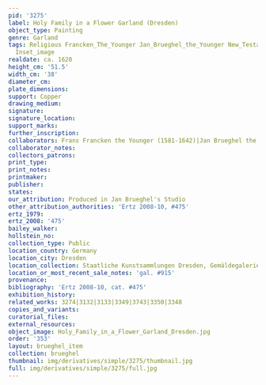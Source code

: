 ```yaml
---
pid: '3275'
label: Holy Family in a Flower Garland (Dresden)
object_type: Painting
genre: Garland
tags: Religious Francken_The_Younger Jan_Brueghel_the_Younger New_Testament Flowers
  Inset_image
realdate: ca. 1620
height_cm: '51.5'
width_cm: '38'
diameter_cm: 
plate_dimensions: 
support: Copper
drawing_medium: 
signature: 
signature_location: 
support_marks: 
further_inscription: 
collaborators: Frans Francken the Younger (1581-1642)|Jan Brueghel the Younger (1601-1678)
collaborator_notes: 
collectors_patrons: 
print_type: 
print_notes: 
printmaker: 
publisher: 
states: 
our_attribution: Produced in Jan Brueghel's Studio
other_attribution_authorities: 'Ertz 2008-10, #475'
ertz_1979: 
ertz_2008: '475'
bailey_walker: 
hollstein_no: 
collection_type: Public
location_country: Germany
location_city: Dresden
location_collection: Staatliche Kunstsammlungen Dresden, Gemäldegalerie Alte Meister
location_or_most_recent_sale_notes: 'gal. #915'
provenance: 
bibliography: 'Ertz 2008-10, cat. #475'
exhibition_history: 
related_works: 3274|3132|3133|3349|3743|3350|3348
copies_and_variants: 
curatorial_files: 
external_resources: 
object_image: Holy_Family_in_a_Flower_Garland_Dresden.jpg
order: '353'
layout: brueghel_item
collection: brueghel
thumbnail: img/derivatives/simple/3275/thumbnail.jpg
full: img/derivatives/simple/3275/full.jpg
---
```

